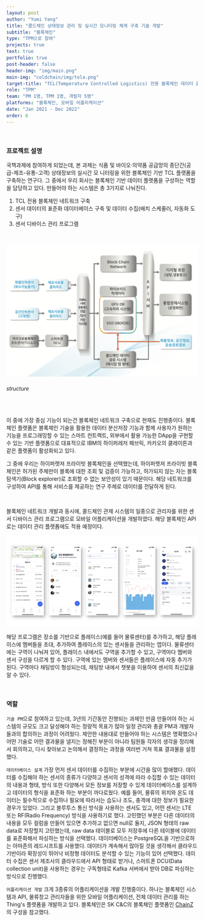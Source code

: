 ```yaml
---
layout: post
author: "Yumi Yang"
title: "콜드체인 상태정보 관리 및 실시간 모니터링 체계 구축 기술 개발"
subtitle: "블록체인"
type: "TPM으로 참여"
projects: true
text: true
portfolio: true
post-header: false
header-img: "img/main.png"
main-img: "coldchain/img/tela.png"
target-title: "TCL(Temperature Controlled Logistics) 전용 블록체인 데이터 플랫폼 기반 기술 개발"
role: "TPM"
team: "PM 1명, TPM 1명, 개발자 5명"
platforms: "블록체인, 모바일 어플리케이션"
date: "Jan 2021 - Dec 2022"
order: 6
---
```


<br/>

### 프로젝트 설명

국책과제에 참여하게 되었는데, 본 과제는 식품 및 바이오·의약품 공급망의 종단간(공급-제조-유통-고객) 상태정보의 실시간 모 니터링을 위한 블록체인 기반 TCL 플랫폼을 구축하는 연구다. 그 중에서 우리 회사는 블록체인 기반 데이터 플랫폼을 구성하는 역할을 담당하고 있다.
만들어야 하는 시스템은 총 3가지로 나눠진다.

1. TCL 전용 블록체인 네트워크 구축
2. 센서 데이터의 표준화 데이터베이스 구축 및 데이터 수집(배치 스케줄러, 자동화 도구)
3. 센서 디바이스 관리 프로그램

<br/>

![struct](img/struct.png)

###### structure

<br/>

이 중에 가장 중심 기능이 되는건 블록체인 네트워크 구축으로 현재도 진행중이다.
블록체인 플랫폼은 블록체인 기술을 활용한 데이터 분산저장 기능과 함께 사용자가 원하는 기능을 프로그래밍할 수 있는 스마트 컨트랙트, 외부에서 활용 가능한 DApp을 구현할 수 있는 기반 플랫폼으로 대표적으로 IBM의 하이퍼레저 패브릭, 카카오의 클레이튼과 같은 플랫폼이 활성화되고 있다.

그 중에 우리는 하이퍼렛져 프라이빗 블록체인을 선택했는데, 하이퍼렛져 프라이빗 블록체인은 허가된 주체만이 블록에 대한 조회 및 검증이 가능하고, 허가되지 않는 자는 블록 탐색기(Block explorer)로 조회할 수 없는 보안성이 있기 때문이다. 해당 네트워크를 구성하여 API를 통해 서비스를 제공하는 연구 주체로 데이터를 전달하게 된다.

<br/>

블록체인 네트워크 개발과 동시에, 콜드체인 관제 시스템의 일종으로 관리자를 위한 센서 디바이스 관리 프로그램으로 모바일 어플리케이션을 개발하였다. 해당 블록체인 API로는 데이터 관리 플랫폼에도 적용 예정이다.

![tela](img/tela.png)

해당 프로그램은 장소를 기반으로 플레이스(예를 들어 물류센터)를 추가하고, 해당 플레이스에 멤버들을 초대, 추가하여 플레이스의 있는 센서들을 관리하는 앱이다.
물류센터에는 구역이 나눠져 있어, 플레이스 내에서도 구역을 추가할 수 있고, 구역마다 멤버와 센서 구성을 다르게 할 수 있다. 구역에 있는 멤버와 센서들은 플레이스에 자동 추가가 된다.
구역마다 채팅방이 형성되는데, 채팅방 내에서 챗봇을 이용하여 센서의 최신값을 알 수 있다.

<br/>

### 역할

`기술 PM`으로 참여하고 있는데, 3년의 기간동안 진행되는 과제인 만큼 만들어야 하는 시스템의 규모도 크고 달성해야 하는 정량적 목표가 많아 일정 관리와 총괄 PM과 개발자들과의 합의하는 과정이 어려웠다. 제안한 내용대로 만들어야 하는 시스템은 명확했으나 어떤 기술로 어떤 결과물을 낼지는 정해진 부분이 아니라 팀원들 각자의 생각을 정리해서 회의하고, 다시 찾아보고 논의해서 결정하는 과정을 여러번 거쳐 목표 결과물을 설정했다.

`데이터베이스 설계`
가장 먼저 센서 데이터를 수집하는 부분에 시간을 많이 할애했다. 데이터를 수집해야 하는 센서의 종류가 다양하고 센서의 성격에 따라 수집할 수 있는 데이터의 내용과 형태, 방식 또한 다양해서 모든 정보를 저장할 수 있게 데이터베이스를 설계하고 데이터의 형식을 표준화 하는 부분이 까다로웠다.
예를 들어, 물류의 위치와 온도 데이터는 필수적으로 수집하나 필요에 따라서는 습도나 조도, 충격에 대한 정보가 필요한 경우가 있었다. 그리고 블루투스 통신 방식을 사용하는 센서도 있고, 어떤 센서는 LTE 또는 RF(Radio Frequency) 방식을 사용하기로 했다.
고민했던 부분은 다른 데이터의 내용을 모두 컬럼을 만들어 있으면 추가하고 없으면 null로 둘지, JSON 형태의 raw data로 저장할지 고민했는데, raw data 테이블로 모두 저장후에 다른 테이블에 데이터를 표준화해서 파싱하는 방식을 선택했다.
데이터베이스는 PostgreSQL을 기반으로하는 아마존의 레드시프트를 사용했다. 데이터가 계속해서 많아질 것을 생각해서 클라우드 기반이라 확장성이 뛰어낙 비정형 데이터도 분석할 수 있는 기능이 있어 선택했다.
데이터 수집은 센서 제조사의 클라우드에서 API 형태로 받거나, 스마트폰 DCU(Data collection unit)을 사용하는 경우는 구독형태로 Kafka 서버에서 받아 DB로 파싱하는 방식으로 진행했다.

`어플리케이션 개발`
크게 3종류의 어플리케이션을 개발 진행중이다. 하나는 블록체인 시스템과 API, 물류창고 관리자들을 위한 모바일 어플리케이션, 전체 데이터 관리를 하는 Thing's 플랫폼을 개발하고 있다.
블록체인은 SK C&C의 블록체인 플랫폼인 [ChainZ](https://chainzapi-skcc.gitbook.io/)의 구성을 참고했다.
